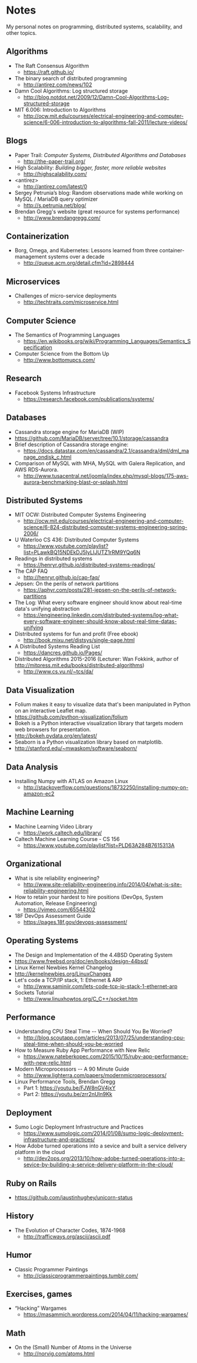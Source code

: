 # Notes
My personal notes on programming, distributed systems, scalability, and other topics.

## Algorithms
 * The Raft Consensus Algorithm
    * https://raft.github.io/
 * The binary search of distributed programming
    * http://antirez.com/news/102
 * Damn Cool Algorithms: Log structured storage
   * http://blog.notdot.net/2009/12/Damn-Cool-Algorithms-Log-structured-storage
 * MIT 6.006: Introduction to Algorithms
   * http://ocw.mit.edu/courses/electrical-engineering-and-computer-science/6-006-introduction-to-algorithms-fall-2011/lecture-videos/

## Blogs
  * Paper Trail: _Computer Systems, Distributed Algorithms and Databases_
    * http://the-paper-trail.org/
  * High Scalability: _Building bigger, faster, more reliable websites_
    * http://highscalability.com/
  * \<antirez\>
    * http://antirez.com/latest/0
  * Sergey Petrunia’s blog: Random observations made while working on MySQL / MariaDB query optimizer
    * http://s.petrunia.net/blog/
  * Brendan Gregg's website (great resource for systems performance)
    * http://www.brendangregg.com/
  
## Containerization
  * Borg, Omega, and Kubernetes: Lessons learned from three container-management systems over a decade
    * http://queue.acm.org/detail.cfm?id=2898444

## Microservices
  * Challenges of micro-service deployments
    * http://techtraits.com/microservice.html

## Computer Science
 * The Semantics of Programming Languages
   * https://en.wikibooks.org/wiki/Programming_Languages/Semantics_Specification
 * Computer Science from the Bottom Up
   * http://www.bottomupcs.com/

## Research
 * Facebook Systems Infrastructure
   * https://research.facebook.com/publications/systems/
    
   
## Databases
 * Cassandra storage engine for MariaDB (WIP)
  * https://github.com/MariaDB/server/tree/10.1/storage/cassandra
  * Brief description of Cassandra storage engine: 
    * https://docs.datastax.com/en/cassandra/2.1/cassandra/dml/dml_manage_ondisk_c.html
 * Comparison of MySQL with MHA, MySQL with Galera Replication, and AWS RDS-Aurora.
   * http://www.tusacentral.net/joomla/index.php/mysql-blogs/175-aws-aurora-benchmarking-blast-or-splash.html

## Distributed Systems
 * MIT OCW: Distributed Computer Systems Engineering
   * http://ocw.mit.edu/courses/electrical-engineering-and-computer-science/6-824-distributed-computer-systems-engineering-spring-2006/
 * U Waterloo CS 436: Distributed Computer Systems
   * https://www.youtube.com/playlist?list=PLawkBQ15NDEkDJ5IyLIJUTZ1rRM9YQq6N
 * Readings in distributed systems
   * https://henryr.github.io/distributed-systems-readings/
 * The CAP FAQ
   * http://henryr.github.io/cap-faq/
 * Jepsen: On the perils of network partitions
   * https://aphyr.com/posts/281-jepsen-on-the-perils-of-network-partitions
 * The Log: What every software engineer should know about real-time data's unifying abstraction
   * https://engineering.linkedin.com/distributed-systems/log-what-every-software-engineer-should-know-about-real-time-datas-unifying 
 * Distributed systems for fun and profit (Free ebook)
   * http://book.mixu.net/distsys/single-page.html
 * A Distributed Systems Reading List
   * https://dancres.github.io/Pages/
 * Distributed Algorithms 2015-2016 (Lecturer: Wan Fokkink, author of http://mitpress.mit.edu/books/distributed-algorithms)
   * http://www.cs.vu.nl/~tcs/da/

## Data Visualization
 * Folium makes it easy to visualize data that's been manipulated in Python on an interactive Leaflet map. 
  * https://github.com/python-visualization/folium
 * Bokeh is a Python interactive visualization library that targets modern web browsers for presentation.
  * http://bokeh.pydata.org/en/latest/
 * Seaborn is a Python visualization library based on matplotlib. 
  * http://stanford.edu/~mwaskom/software/seaborn/

## Data Analysis
 * Installing Numpy with ATLAS on Amazon Linux
   * http://stackoverflow.com/questions/18732250/installing-numpy-on-amazon-ec2

## Machine Learning
  * Machine Learning Video Library
    * https://work.caltech.edu/library/
  * Caltech Machine Learning Course - CS 156
    * https://www.youtube.com/playlist?list=PLD63A284B7615313A

## Organizational
  * What is site reliability engineering?
    * http://www.site-reliability-engineering.info/2014/04/what-is-site-reliability-engineering.html
  * How to retain your hardest to hire positions (DevOps, System Automation, Release Engineering) 
    * https://vimeo.com/65544302
  * 18F DevOps Assessment Guide
    * https://pages.18f.gov/devops-assessment/ 
   
## Operating Systems
  * The Design and Implementation of the 4.4BSD Operating System 
   * https://www.freebsd.org/doc/en/books/design-44bsd/
  * Linux Kernel Newbies Kernel Changelog
   * http://kernelnewbies.org/LinuxChanges
  * Let's code a TCP/IP stack, 1: Ethernet & ARP
    * http://www.saminiir.com/lets-code-tcp-ip-stack-1-ethernet-arp
  * Sockets Tutorial
    * http://www.linuxhowtos.org/C_C++/socket.htm 

## Performance
  * Understanding CPU Steal Time -- When Should You Be Worried?
    * http://blog.scoutapp.com/articles/2013/07/25/understanding-cpu-steal-time-when-should-you-be-worried
  * How to Measure Ruby App Performance with New Relic
    * https://www.nateberkopec.com/2015/10/15/ruby-app-performance-with-new-relic.html
  * Modern Microprocessors -- A 90 Minute Guide
    * http://www.lighterra.com/papers/modernmicroprocessors/
  * Linux Performance Tools, Brendan Gregg
    * Part 1: https://youtu.be/FJW8nGV4jxY
    * Part 2: https://youtu.be/zrr2nUln9Kk

## Deployment
  * Sumo Logic Deployment Infrastructure and Practices
    * https://www.sumologic.com/2014/01/08/sumo-logic-deployment-infrastructure-and-practices/
  * How Adobe turned operations into a sevice and built a service delivery platform in the cloud
    * http://dev2ops.org/2013/10/how-adobe-turned-operations-into-a-sevice-by-building-a-service-delivery-platform-in-the-cloud/

## Ruby on Rails
 * https://github.com/jaustinhughey/unicorn-status
  
 
## History
  * The Evolution of Character Codes, 1874-1968
    * http://trafficways.org/ascii/ascii.pdf

## Humor
  * Classic Programmer Paintings
    * http://classicprogrammerpaintings.tumblr.com/

## Exercises, games
  * “Hacking” Wargames
    * https://masammich.wordpress.com/2014/04/11/hacking-wargames/
   
## Math
 * On the (Small) Number of Atoms in the Universe
   * http://norvig.com/atoms.html
